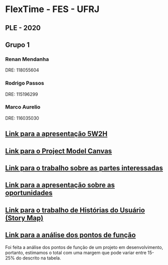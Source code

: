 # FlexTime - FES - UFRJ
## PLE - 2020
## Grupo 1
### Renan Mendanha
DRE: 118055604
### Rodrigo Passos
DRE: 115196299
### Marco Aurelio
DRE: 116035030

## [Link para a apresentação 5W2H](https://moodle.cos.ufrj.br/pluginfile.php/5831/assignsubmission_file/submission_files/1011/5W2H_FlexTime_marco-renan-rodrigo.pdf?forcedownload=1)
## [Link para o Project Model Canvas](https://docs.google.com/drawings/d/15FAnvuz9lBVvd03HWmZEQbLBeTi5ZbNjEbcjwzt-ZqQ/edit?usp=sharing)
## [Link para o trabalho sobre as partes interessadas](https://docs.google.com/document/d/1SzmY0Sv2zQQNJ3jx6qOq0CEDH2-jcWbaYZzl4O3HXQ4/edit?usp=sharing)
## [Link para a apresentação sobre as oportunidades](https://docs.google.com/presentation/d/1WKw0rXlK_6LtJDeIbqEFIgiWm_uWjZAT6hRvB1HjCBI/edit?usp=sharing)
## [Link para o trabalho de Histórias do Usuário (Story Map)](https://miro.com/welcomeonboard/BRuMej3roHJBUEdKhVMULk5MY1twvtXpnK5vVt91aQpZKpuM7zCFhAwhod30vKNo)
## [Link para a análise dos pontos de função](https://docs.google.com/spreadsheets/d/1voGMdp-_yMla13pED7LHVxbrCSR98XVNLB7uwObjSaE/edit?usp=sharing)
Foi feita a análise dos pontos de função de um projeto em desenvolvimento, portanto, estimamos o total com uma margem que pode variar entre 15-25% do descrito na tabela.
